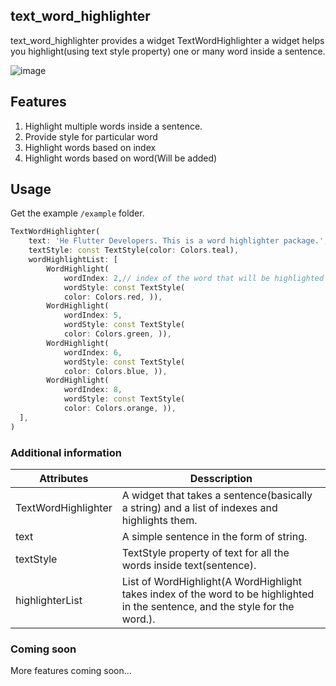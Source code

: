 <!--
This README describes the package. If you publish this package to pub.dev,
this README's contents appear on the landing page for your package.

For information about how to write a good package README, see the guide for
[writing package pages](https://dart.dev/guides/libraries/writing-package-pages).

For general information about developing packages, see the Dart guide for
[creating packages](https://dart.dev/guides/libraries/create-library-packages)
and the Flutter guide for
[developing packages and plugins](https://flutter.dev/developing-packages).
-->
## text_word_highlighter
text_word_highlighter provides a widget TextWordHighlighter a widget helps you highlight(using text style property) one or many word inside a sentence. 

![image](https://github.com/androidshashi/text_word_highlighter/assets/91884965/8e06b128-5c93-4ee9-9fa7-6e4861e590b9)

## Features

1. Highlight multiple words inside a sentence.
2. Provide style for particular word
3. Highlight words based on index
4. Highlight words based on word(Will be added)

## Usage

Get the example `/example` folder.

```dart
TextWordHighlighter(
    text: 'He Flutter Developers. This is a word highlighter package.',
    textStyle: const TextStyle(color: Colors.teal),
    wordHighlightList: [
        WordHighlight(
            wordIndex: 2,// index of the word that will be highlighted
            wordStyle: const TextStyle(
            color: Colors.red, )),
        WordHighlight(
            wordIndex: 5,
            wordStyle: const TextStyle(
            color: Colors.green, )),
        WordHighlight(
            wordIndex: 6,
            wordStyle: const TextStyle(
            color: Colors.blue, )),
        WordHighlight(
            wordIndex: 8,
            wordStyle: const TextStyle(
            color: Colors.orange, )),
  ],
)
```

### Additional information

Attributes  | Desscription                                                                                                                
------------- |-----------------------------------------------------------------------------------------------------------------------------
| TextWordHighlighter  | A widget that takes a sentence(basically a string) and a list of indexes and highlights them.                               | 
| text  | A simple sentence in the form of string.                                                                                    | 
| textStyle  | TextStyle property of text for all the words inside text(sentence).                                                         | 
| highlighterList  | List of WordHighlight(A WordHighlight takes index of the word to be highlighted in the sentence, and the style for the word.). | 

### Coming soon
More features coming soon...

